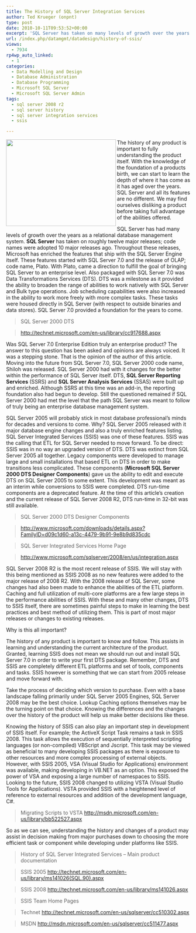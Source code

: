 ```yaml
---
title: The History of SQL Server Integration Services
author: Ted Krueger (onpnt)
type: post
date: 2010-10-11T09:53:52+00:00
excerpt: 'SQL Server has taken on many levels of growth over the years as a relational database management system.  SQL Server has taken on roughly twelve major releases; code names were adopted 10 major releases ago.    During the time of these releases, Microsoft has enriched the features that ship with the SQL Server Engine itself.  These features started with SQL Server 7.0 and the release of OLAP; code name, Plato.  With Plato, came a direction to fulfill the goal of bringing SQL Server to an enterprise level.  Also packaged with SQL Server 7.0 was Data Transformations Services (DTS).  DTS was a milestone as it provided the ability to broaden the range of abilities to work natively with SQL Server and Bulk type operations.  Job scheduling capabilities were also increased in the ability to work more freely with more complex tasks.  These tasks were housed directly in SQL Server (with respect to outside binaries and data stores).  SQL Server 7.0 made a foundation for the years to come.'
url: /index.php/datamgmt/datadesign/history-of-ssis/
views:
  - 7934
rp4wp_auto_linked:
  - 1
categories:
  - Data Modelling and Design
  - Database Administration
  - Database Programming
  - Microsoft SQL Server
  - Microsoft SQL Server Admin
tags:
  - sql server 2008 r2
  - sql server history
  - sql server integration services
  - ssis

---
```

<div class="image_block">
  <img src="/wp-content/uploads/blogs/DataMgmt/sql60_logo.gif" alt="" title="" width="300" height="236" align="left" />
</div>

The history of any product is important to fully understanding the product itself. With the knowledge of the foundation of a products birth, we can start to learn the depth of where it has come as it has aged over the years. SQL Server and all its features are no different. We may find ourselves disliking a product before taking full advantage of the abilities offered. 

SQL Server has had many levels of growth over the years as a relational database management system. **SQL Server** has taken on roughly twelve major releases; code names were adopted 10 major releases ago. Throughout these releases, Microsoft has enriched the features that ship with the SQL Server Engine itself. These features started with SQL Server 7.0 and the release of OLAP; code name, Plato. With Plato, came a direction to fulfill the goal of bringing SQL Server to an enterprise level. Also packaged with SQL Server 7.0 was Data Transformations Services (DTS). DTS was a milestone as it provided the ability to broaden the range of abilities to work natively with SQL Server and Bulk type operations. Job scheduling capabilities were also increased in the ability to work more freely with more complex tasks. These tasks were housed directly in SQL Server (with respect to outside binaries and data stores). SQL Server 7.0 provided a foundation for the years to come. 

> SQL Server 2000 DTS
  
> http://technet.microsoft.com/en-us/library/cc917688.aspx

Was SQL Server 7.0 Enterprise Edition truly an enterprise product? The answer to this question has been asked and opinions are always voiced. It was a stepping stone. That is the opinion of the author of this article. Moving into the future from SQL Server 7.0, SQL Server 2000 code name, Shiloh was released. SQL Server 2000 had with it changes for the better within the performance of SQL Server itself. DTS, **SQL Server Reporting Services** (SSRS) and **SQL Server Analysis Services** (SSAS) were built up and enriched. Although SSRS at this time was an add-in, the reporting foundation also had begun to develop. Still the questioned remained if SQL Server 2000 had met the level that the path SQL Server was meant to follow of truly being an enterprise database management system.

SQL Server 2005 will probably stick in most database professional’s minds for decades and versions to come. Why? SQL Server 2005 released with it major database engine changes and also a truly enriched features listing. SQL Server Integrated Services (SSIS) was one of these features. SSIS was the calling that ETL for SQL Server needed to move forward. To be direct: SSIS was in no way an upgraded version of DTS. DTS was extinct from SQL Server 2005 all together. Legacy components were developed to manage large and small installations that based ETL on DTS in order to make transitions less complicated. These components (**Microsoft SQL Server 2000 DTS Designer Components**) gave us the ability to edit and execute DTS on SQL Server 2005 to some extent. This development was meant as an interim while conversions to SSIS were completed. DTS run-time components are a deprecated feature. At the time of this article’s creation and the current release of SQL Server 2008 R2, DTS run-time in 32-bit was still available.

> SQL Server 2000 DTS Designer Components
  
> http://www.microsoft.com/downloads/details.aspx?FamilyID=d09c1d60-a13c-4479-9b91-9e8b9d835cdc
  
> SQL Server Integrated Services Home Page
  
> http://www.microsoft.com/sqlserver/2008/en/us/integration.aspx 

SQL Server 2008 R2 is the most recent release of SSIS. We will stay with this being mentioned as SSIS 2008 as no new features were added to the major release of 2008 R2. With the 2008 release of SQL Server, some changes had also been made to enhance the abilities of the ETL platform. Caching and full utilization of multi-core platforms are a few large steps in the performance abilities of SSIS. With these and many other changes, DTS to SSIS itself, there are sometimes painful steps to make in learning the best practices and best method of utilizing them. This is part of most major releases or changes to existing releases.

Why is this all important?
  
The history of any product is important to know and follow. This assists in learning and understanding the current architecture of the product. Granted, learning SSIS does not mean we should run out and install SQL Server 7.0 in order to write your first DTS package. Remember, DTS and SSIS are completely different ETL platforms and set of tools, components and tasks. SSIS however is something that we can start from 2005 release and move forward with.

Take the process of deciding which version to purchase. Even with a base landscape falling primarily under SQL Server 2005 Engines, SQL Server 2008 may be the best choice. Lookup Caching options themselves may be the turning point on that choice. Knowing the differences and the changes over the history of the product will help us make better decisions like these.

Knowing the history of SSIS can also play an important step in development of SSIS itself. For example; the ActiveX Script Task remains a task in SSIS 2008. This task allows the execution of sequentially interpreted scripting languages (or non-compiled) VBScript and Jscript. This task may be viewed as beneficial to many developing SSIS packages as there is exposure to other resources and more complex processing of external objects. However, with SSIS 2005, VSA (Visual Studio for Applications) environment was available, making developing in VB.NET as an option. This exposed the power of VSA and exposing a large number of namespaces to SSIS. Looking to the future, SSIS 2008 changed to utilizing VSTA (Visual Studio Tools for Applications). VSTA provided SSIS with a heightened level of reference to external resources and addition of the development language, C#.

> Migrating Scripts to VSTA http://msdn.microsoft.com/en-us/library/bb522527.aspx 

So as we can see, understanding the history and changes of a product may assist in decision making from major purchases down to choosing the more efficient task or component while developing under platforms like SSIS.

> History of SQL Server Integrated Services – Main product documentation
  
> SSIS 2005 http://technet.microsoft.com/en-us/library/ms141026(SQL.90).aspx
  
> SSIS 2008 http://technet.microsoft.com/en-us/library/ms141026.aspx
  
> SSIS Team Home Pages
  
> Technet http://technet.microsoft.com/en-us/sqlserver/cc510302.aspx
  
> MSDN http://msdn.microsoft.com/en-us/sqlserver/cc511477.aspx